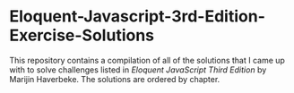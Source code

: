 # Eloquent-Javascript-3rd-Edition-Exercise-Solutions
This repository contains a compilation of all of the solutions that I came up with to solve challenges listed in *Eloquent JavaScript Third Edition* by Marijin Haverbeke. The solutions are ordered by chapter.

